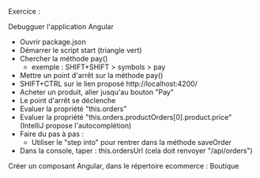 
Exercice :

Debugguer l'application Angular

- Ouvrir package.json
- Démarrer le script start (triangle vert)
- Chercher la méthode pay()
  - exemple : SHIFT+SHIFT > symbols > pay 
- Mettre un point d'arrêt sur la méthode pay()
- SHIFT+CTRL sur le lien proposé http://localhost:4200/ 
- Acheter un produit, aller jusqu'au bouton "Pay"
- Le point d'arrêt se déclenche
- Evaluer la propriété "this.orders"
- Evaluer la propriété "this.orders.productOrders[0].product.price" (IntelliJ propose l'autocomplétion)
- Faire du pas à pas :
  - Utiliser le "step into" pour rentrer dans la méthode saveOrder
- Dans la console, taper : this.ordersUrl  (cela doit renvoyer "/api/orders")

Créer un composant Angular, dans le répertoire ecommerce : Boutique




